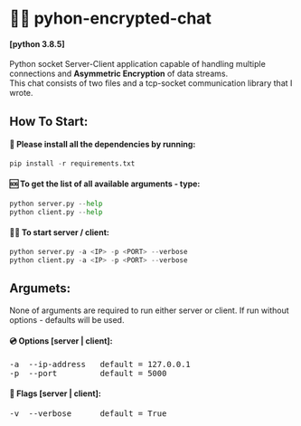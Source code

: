 # 🐍💬 pyhon-encrypted-chat
#### [python 3.8.5]
Python socket Server-Client application capable of handling multiple connections and **Asymmetric Encryption** of data streams. <br/>
This chat consists of two files and a tcp-socket communication library that I wrote.

## How To Start:
#### 📩 Please install all the dependencies by running:
```python
pip install -r requirements.txt
```

#### 🆘 To get the list of all available arguments - type:
```python
python server.py --help
python client.py --help
```

#### 🏃‍♂ To start server / client:
```python
python server.py -a <IP> -p <PORT> --verbose
python client.py -a <IP> -p <PORT> --verbose
```

## Argumets:
None of arguments are required to run either server or client.
If run without options - defaults will be used.

#### 💿 Options [server | client]:
<pre>
-a  --ip-address   default = 127.0.0.1
-p  --port         default = 5000     
</pre>

#### 🚩 Flags [server | client]:
<pre>
-v  --verbose      default = True     
</pre>
